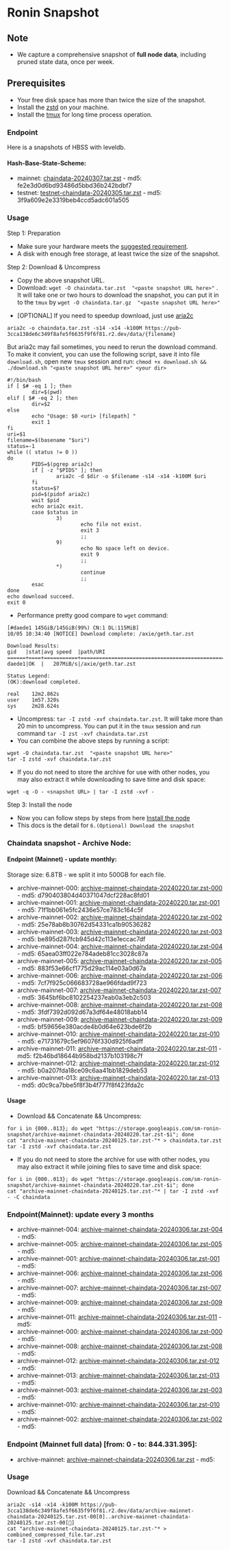 # Ronin Snapshot

## Note
- We capture a comprehensive snapshot of **full node data**, including pruned state data, once per week.

## Prerequisites
- Your free disk space has more than twice the size of the snapshot.
- Install the [zstd](https://github.com/facebook/zstd) on your machine.
- Install the [tmux](https://github.com/tmux/tmux/wiki/Installing) for long time process operation.


### Endpoint

Here is a snapshots of HBSS with leveldb.

#### Hash-Base-State-Scheme:

- mainnet: [chaindata-20240307.tar.zst](https://pub-3cca138de6c349f8afe5f6635f9f6f81.r2.dev/data/chaindata-20240307.tar.zst) - md5: fe2e3d0d6bd93486d5bbd36b242bdbf7
- testnet: [testnet-chaindata-20240305.tar.zst](https://pub-3cca138de6c349f8afe5f6635f9f6f81.r2.dev/data/testnet-chaindata-20240305.tar.zst) - md5: 3f9a609e2e3319beb4ccd5adc601a505

### Usage

Step 1: Preparation
- Make sure your hardware meets the [suggested requirement](https://docs.roninchain.com/docs/node-operators/mainnet/non-validator#install-the-node).
- A disk with enough free storage, at least twice the size of the snapshot.

Step 2: Download & Uncompress
- Copy the above snapshot URL.
- Download:  `wget -O chaindata.tar.zst  "<paste snapshot URL here>"` . It will take one or two hours to download the snapshot, you can put it in to the `tmux` by `wget -O chaindata.tar.gz  "<paste snapshot URL here>"`


* [OPTIONAL] If you need to speedup download, just use [aria2c](https://github.com/aria2/aria2)
```
aria2c -o chaindata.tar.zst -s14 -x14 -k100M https://pub-3cca138de6c349f8afe5f6635f9f6f81.r2.dev/data/{filename}
```

But aria2c may fail sometimes, you need to rerun the download command. To make it convient, you can use the following script, save it into file `download.sh`, open new `tmux` session and run: `chmod +x download.sh && ./download.sh "<paste snapshot URL here>" <your dir>`
```
#!/bin/bash
if [ $# -eq 1 ]; then
        dir=$(pwd)
elif [ $# -eq 2 ]; then
        dir=$2
else
        echo "Usage: $0 <uri> [filepath] "
        exit 1
fi
uri=$1
filename=$(basename "$uri")
status=-1
while (( status != 0 ))
do
        PIDS=$(pgrep aria2c)
        if [ -z "$PIDS" ]; then
                aria2c -d $dir -o $filename -s14 -x14 -k100M $uri
        fi
        status=$?
        pid=$(pidof aria2c)
        wait $pid
        echo aria2c exit.
        case $status in
                3)
                        echo file not exist.
                        exit 3
                        ;;
                9)
                        echo No space left on device.
                        exit 9
                        ;;
                *)
                        continue
                        ;;
        esac
done
echo download succeed.
exit 0
```

- Performance pretty good compare to `wget` command:

```
[#daede1 145GiB/145GiB(99%) CN:1 DL:115MiB]
10/05 10:34:40 [NOTICE] Download complete: /axie/geth.tar.zst

Download Results:
gid   |stat|avg speed  |path/URI
======+====+===========+=======================================================
daede1|OK  |   207MiB/s|/axie/geth.tar.zst

Status Legend:
(OK):download completed.

real    12m2.862s
user    1m57.320s
sys     2m28.624s
```

- Uncompress: `tar -I zstd -xvf chaindata.tar.zst`. It will take more than 20 min to uncompress. You can put it in the `tmux` session and run command `tar -I zst -xvf chaindata.tar.zst`
- You can combine the above steps by running a script:

```
wget -O chaindata.tar.zst  "<paste snapshot URL here>"
tar -I zstd -xvf chaindata.tar.zst
```


- If you do not need to store the archive for use with other nodes, you may also extract it while downloading to save time and disk space:
```
wget -q -O - <snapshot URL> | tar -I zstd -xvf -
```


Step 3: Install the node
- Now you can follow steps by steps from here [Install the node ](https://docs.roninchain.com/docs/node-operators/mainnet/non-validator#install-the-node)
- This docs is the detail for `6.(Optional) Download the snapshot`

### Chaindata snapshot - Archive Node:

#### Endpoint (Mainnet) - update monthly:

Storage size: 6.8TB - we split it into 500GB for each file.

- archive-mainnet-000: [archive-mainnet-chaindata-20240220.tar.zst-000](https://storage.googleapis.com/sm-ronin-snapshot/archive-mainnet-chaindata-20240220.tar.zst-000) - md5: d790403804d40371047dcf228ac8fd01
- archive-mainnet-001: [archive-mainnet-chaindata-20240220.tar.zst-001](https://storage.googleapis.com/sm-ronin-snapshot/archive-mainnet-chaindata-20240220.tar.zst-001) - md5: 71f1bb061e5fc2436e57ce783c164c5f
- archive-mainnet-002: [archive-mainnet-chaindata-20240220.tar.zst-002](https://storage.googleapis.com/sm-ronin-snapshot/archive-mainnet-chaindata-20240220.tar.zst-002) - md5: 25e78ab8b30762d54331ca1b90536282
- archive-mainnet-003: [archive-mainnet-chaindata-20240220.tar.zst-003](https://storage.googleapis.com/sm-ronin-snapshot/archive-mainnet-chaindata-20240220.tar.zst-003) - md5: be895d287fcb945d42c113e1eccac7df
- archive-mainnet-004: [archive-mainnet-chaindata-20240220.tar.zst-004](https://storage.googleapis.com/sm-ronin-snapshot/archive-mainnet-chaindata-20240220.tar.zst-004) - md5: 65aea03ff022e784adeb81cc3028c87a
- archive-mainnet-005: [archive-mainnet-chaindata-20240220.tar.zst-005](https://storage.googleapis.com/sm-ronin-snapshot/archive-mainnet-chaindata-20240220.tar.zst-005) - md5: 883f53e66cf1775d29ac114e03a0d67a
- archive-mainnet-006: [archive-mainnet-chaindata-20240220.tar.zst-006](https://storage.googleapis.com/sm-ronin-snapshot/archive-mainnet-chaindata-20240220.tar.zst-006) - md5: 7cf7f925c066683728ae966fdad9f723
- archive-mainnet-007: [archive-mainnet-chaindata-20240220.tar.zst-007](https://storage.googleapis.com/sm-ronin-snapshot/archive-mainnet-chaindata-20240220.tar.zst-007) - md5: 3645bf6bc8102254237eab0a3eb2c503
- archive-mainnet-008: [archive-mainnet-chaindata-20240220.tar.zst-008](https://storage.googleapis.com/sm-ronin-snapshot/archive-mainnet-chaindata-20240220.tar.zst-008) - md5: 3fdf7392d092d67a3df64e48018abb14
- archive-mainnet-009: [archive-mainnet-chaindata-20240220.tar.zst-009](https://storage.googleapis.com/sm-ronin-snapshot/archive-mainnet-chaindata-20240220.tar.zst-009) - md5: bf59656e380acde4b0d64e623bde6f2b
- archive-mainnet-010: [archive-mainnet-chaindata-20240220.tar.zst-010](https://storage.googleapis.com/sm-ronin-snapshot/archive-mainnet-chaindata-20240220.tar.zst-010) - md5: e71731679c5ef96076f330d925f6adff
- archive-mainnet-011: [archive-mainnet-chaindata-20240220.tar.zst-011](https://storage.googleapis.com/sm-ronin-snapshot/archive-mainnet-chaindata-20240220.tar.zst-011) - md5: f2b46bd18644b958bd2137b103198c7f
- archive-mainnet-012: [archive-mainnet-chaindata-20240220.tar.zst-012](https://storage.googleapis.com/sm-ronin-snapshot/archive-mainnet-chaindata-20240220.tar.zst-012) - md5: b0a207fda18ce09c6aa41bb1829deb53
- archive-mainnet-013: [archive-mainnet-chaindata-20240220.tar.zst-013](https://storage.googleapis.com/sm-ronin-snapshot/archive-mainnet-chaindata-20240220.tar.zst-013) - md5: d0c9ca7bbe5f8f3b4f777f8f423fda2c


#### Usage
- Download && Concatenate && Uncompress:

```shell
for i in {000..013}; do wget "https://storage.googleapis.com/sm-ronin-snapshot/archive-mainnet-chaindata-20240220.tar.zst-$i"; done
cat "archive-mainnet-chaindata-20240125.tar.zst-"* > chaindata.tar.zst
tar -I zstd -xvf chaindata.tar.zst
```

- If you do not need to store the archive for use with other nodes, you may also extract it while joining files to save time and disk space:

```shell
for i in {000..013}; do wget "https://storage.googleapis.com/sm-ronin-snapshot/archive-mainnet-chaindata-20240220.tar.zst-$i"; done
cat "archive-mainnet-chaindata-20240125.tar.zst-"* | tar -I zstd -xvf - -C chaindata
```

### Endpoint(Mainnet): update every 3 months
- archive-mainnet-004: [archive-mainnet-chaindata-20240306.tar.zst-004](https://storage.googleapis.com/sm-ronin-snapshot/archive-chaindata/archive-mainnet-chaindata-20240306.tar.zst-004) - md5: 
- archive-mainnet-005: [archive-mainnet-chaindata-20240306.tar.zst-005](https://storage.googleapis.com/sm-ronin-snapshot/archive-chaindata/archive-mainnet-chaindata-20240306.tar.zst-005) - md5: 
- archive-mainnet-001: [archive-mainnet-chaindata-20240306.tar.zst-001](https://storage.googleapis.com/sm-ronin-snapshot/archive-chaindata/archive-mainnet-chaindata-20240306.tar.zst-001) - md5: 
- archive-mainnet-006: [archive-mainnet-chaindata-20240306.tar.zst-006](https://storage.googleapis.com/sm-ronin-snapshot/archive-chaindata/archive-mainnet-chaindata-20240306.tar.zst-006) - md5: 
- archive-mainnet-007: [archive-mainnet-chaindata-20240306.tar.zst-007](https://storage.googleapis.com/sm-ronin-snapshot/archive-chaindata/archive-mainnet-chaindata-20240306.tar.zst-007) - md5: 
- archive-mainnet-009: [archive-mainnet-chaindata-20240306.tar.zst-009](https://storage.googleapis.com/sm-ronin-snapshot/archive-chaindata/archive-mainnet-chaindata-20240306.tar.zst-009) - md5: 
- archive-mainnet-011: [archive-mainnet-chaindata-20240306.tar.zst-011](https://storage.googleapis.com/sm-ronin-snapshot/archive-chaindata/archive-mainnet-chaindata-20240306.tar.zst-011) - md5: 
- archive-mainnet-000: [archive-mainnet-chaindata-20240306.tar.zst-000](https://storage.googleapis.com/sm-ronin-snapshot/archive-chaindata/archive-mainnet-chaindata-20240306.tar.zst-000) - md5: 
- archive-mainnet-008: [archive-mainnet-chaindata-20240306.tar.zst-008](https://storage.googleapis.com/sm-ronin-snapshot/archive-chaindata/archive-mainnet-chaindata-20240306.tar.zst-008) - md5: 
- archive-mainnet-012: [archive-mainnet-chaindata-20240306.tar.zst-012](https://storage.googleapis.com/sm-ronin-snapshot/archive-chaindata/archive-mainnet-chaindata-20240306.tar.zst-012) - md5: 
- archive-mainnet-013: [archive-mainnet-chaindata-20240306.tar.zst-013](https://storage.googleapis.com/sm-ronin-snapshot/archive-chaindata/archive-mainnet-chaindata-20240306.tar.zst-013) - md5: 
- archive-mainnet-003: [archive-mainnet-chaindata-20240306.tar.zst-003](https://storage.googleapis.com/sm-ronin-snapshot/archive-chaindata/archive-mainnet-chaindata-20240306.tar.zst-003) - md5: 
- archive-mainnet-010: [archive-mainnet-chaindata-20240306.tar.zst-010](https://storage.googleapis.com/sm-ronin-snapshot/archive-chaindata/archive-mainnet-chaindata-20240306.tar.zst-010) - md5: 
- archive-mainnet-002: [archive-mainnet-chaindata-20240306.tar.zst-002](https://storage.googleapis.com/sm-ronin-snapshot/archive-chaindata/archive-mainnet-chaindata-20240306.tar.zst-002) - md5: 

### Endpoint (Mainnet full data) [from: 0 - to: 844.331.395]:
- archive-mainnet: [archive-mainnet-chaindata-20240306.tar.zst](https://storage.googleapis.com/sm-ronin-snapshot/archive-chaindata/archive-mainnet-chaindata-20240306.tar.zst) - md5: 

### Usage
Download && Concatenate && Uncompress
```shell
aria2c -s14 -x14 -k100M https://pub-3cca138de6c349f8afe5f6635f9f6f81.r2.dev/data/archive-mainnet-chaindata-20240125.tar.zst-00[0]..archive-mainnet-chaindata-20240125.tar.zst-00[]
cat "archive-mainnet-chaindata-20240125.tar.zst-"* > combined_compressed_file.tar.zst
tar -I zstd -xvf chaindata.tar.zst
```